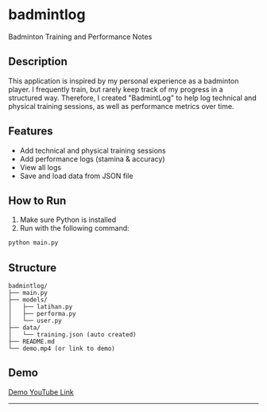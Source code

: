 # badmintlog
Badminton Training and Performance Notes

## Description
This application is inspired by my personal experience as a badminton player. I frequently train, but rarely keep track of my progress in a structured way. Therefore, I created "BadmintLog" to help log technical and physical training sessions, as well as performance metrics over time.

## Features
- Add technical and physical training sessions
- Add performance logs (stamina & accuracy)
- View all logs
- Save and load data from JSON file

## How to Run
1. Make sure Python is installed
2. Run with the following command:
```bash
python main.py
```

## Structure
```
badmintlog/
├── main.py
├── models/
│   ├── latihan.py
│   ├── performa.py
│   └── user.py
├── data/
│   └── training.json (auto created)
├── README.md
└── demo.mp4 (or link to demo)
```

## Demo
[Demo YouTube Link](https://youtu.be/oZ2DpRb1cXg)

---

